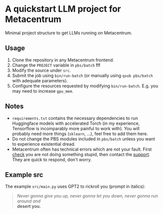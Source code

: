 # A quickstart LLM project for Metacentrum

Minimal project structure to get LLMs running on Metacentrum.

## Usage
1. Clone the repository in any Metacentrum frontend.
2. Change the `PROJECT` variable in `pbs/batch` **!!!**
3. Modify the source under `src`.
4. Submit the job using `bin/run-batch` (or manually using `qsub pbs/batch` with adequate parameters).
5. Configure the resources requested by modifying `bin/run-batch`. E.g. you may need to increase `gpu_mem`.

## Notes
- `requirements.txt` contains the necessary dependencies to run Huggingface models with accelerated Torch (in my experience, Tensorflow is incomparably more painful to work with). You will probably need more things (`sklearn`, ...), feel free to add them here.
- Do not change the PBS modules included in `pbs/batch` unless you want to experience existential dread.
- Metacentrum often has technical errors which are not your fault. First [check](https://docs.e-infra.cz/compute/grid/) you are not doing something stupid, then contact the [support](mailto:meta@cesnet.cz). They are quick to respond, don't worry.

## Example src

The example `src/main.py` uses GPT2 to rickroll you (prompt in italics):

> _Never gonna give you up, never gonna let you down, never gonna run around and_ \
> **desert you.**
